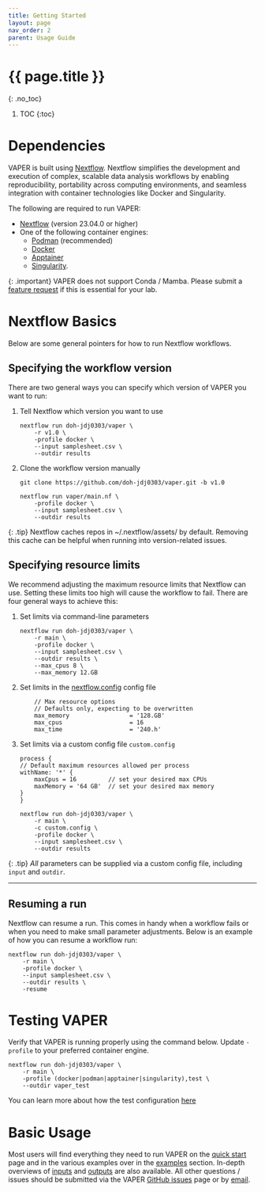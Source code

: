 ```yaml
---
title: Getting Started
layout: page
nav_order: 2
parent: Usage Guide
---
```


# {{ page.title }}
{: .no_toc}

1. TOC
{:toc}

# Dependencies
VAPER is built using [Nextflow](https://www.nextflow.io/). Nextflow simplifies the development and execution of complex, scalable data analysis workflows by enabling reproducibility, portability across computing environments, and seamless integration with container technologies like Docker and Singularity.

The following are required to run VAPER:
- [Nextflow](https://www.nextflow.io/docs/latest/install.html) (version 23.04.0 or higher)
- One of the following container engines: 
    - [Podman](https://podman.io/docs/installation) (recommended)
    - [Docker](https://docs.docker.com/engine/install/)
    - [Apptainer](https://apptainer.org/docs/admin/main/installation.html)
    - [Singularity](https://docs.sylabs.io/guides/3.0/user-guide/installation.html). 

{: .important}
VAPER does not support Conda / Mamba. Please submit a [feature request](https://github.com/DOH-JDJ0303/vaper/issues) if this is essential for your lab.

# Nextflow Basics
Below are some general pointers for how to run Nextflow workflows.
## Specifying the workflow version
There are two general ways you can specify which version of VAPER you want to run:
1. Tell Nextflow which version you want to use

    ```
    nextflow run doh-jdj0303/vaper \
        -r v1.0 \
        -profile docker \
        --input samplesheet.csv \
        --outdir results
    ```

2. Clone the workflow version manually
    ```
    git clone https://github.com/doh-jdj0303/vaper.git -b v1.0 
    ```
    ```
    nextflow run vaper/main.nf \
        -profile docker \
        --input samplesheet.csv \
        --outdir results
    ```

{: .tip}
Nextflow caches repos in ~/.nextflow/assets/ by default. Removing this cache can be helpful when running into version-related issues.

## Specifying resource limits
We recommend adjusting the maximum resource limits that Nextflow can use. Setting these limits too high will cause the workflow to fail. There are four general ways to achieve this:
1. Set limits via command-line parameters
    ```
    nextflow run doh-jdj0303/vaper \
        -r main \
        -profile docker \
        --input samplesheet.csv \
        --outdir results \
        --max_cpus 8 \
        --max_memory 12.GB 
    ```
2. Set limits in the [nextflow.config](https://github.com/DOH-JDJ0303/vaper/blob/main/nextflow.config) config file
    ```
        // Max resource options
        // Defaults only, expecting to be overwritten
        max_memory                 = '128.GB'
        max_cpus                   = 16
        max_time                   = '240.h'
    ```

3. Set limits via a custom config file
    `custom.config`
    ```
    process {
    // Default maximum resources allowed per process
    withName: '*' {
        maxCpus = 16         // set your desired max CPUs
        maxMemory = '64 GB'  // set your desired max memory
    }
    }
    ```
    ```
    nextflow run doh-jdj0303/vaper \
        -r main \
        -c custom.config \
        -profile docker \
        --input samplesheet.csv \
        --outdir results
    ```

{: .tip}
*All* parameters can be supplied via a custom config file, including `input` and `outdir`.

---

## Resuming a run
Nextflow can resume a run. This comes in handy when a workflow fails or when you need to make small parameter adjustments. Below is an example of how you can resume a workflow run:
```
nextflow run doh-jdj0303/vaper \
    -r main \
    -profile docker \
    --input samplesheet.csv \
    --outdir results \
    -resume
```

# Testing VAPER
Verify that VAPER is running properly using the command below. Update `-profile` to your preferred container engine.
```
nextflow run doh-jdj0303/vaper \
    -r main \
    -profile (docker|podman|apptainer|singularity),test \
    --outdir vaper_test
```
You can learn more about how the test configuration [here](https://github.com/DOH-JDJ0303/vaper/blob/main/conf/test.config)

# Basic Usage
Most users will find everything they need to run VAPER on the [quick start](quickstart.html) page and in the various examples over in the [examples](../examples/index.html) section. In-depth overviews of [inputs](inputs.html) and [outputs](outputs.html) are also available. All other questions / issues should be submitted via the VAPER [GitHub issues](https://github.com/DOH-JDJ0303/vaper/issues) page or by [email](mailto:waphl-bioinformatics@doh.wa.gov).